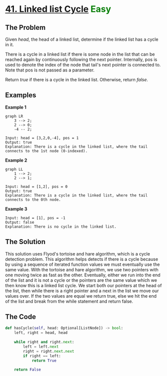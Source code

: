 # [41. Linked list Cycle](https://leetcode.com/problems/linked-list-cycle/) <span style="color:green">Easy</span>

## **The Problem**
Given *head*, the head of a linked list, determine if the linked list has a cycle in it.

There is a cycle in a linked list if there is some node in the list that can be reached again by continuously following the next pointer. Internally, pos is used to denote the index of the node that tail's next pointer is connected to. Note that pos is not passed as a parameter.

Return *true* if there is a cycle in the linked list. Otherwise, return *false*.

## **Examples**
**Example 1**
```mermaid
graph LR
    3 --> 2;
    2 --> 0;
    -4 -- 2;
```
```
Input: head = [3,2,0,-4], pos = 1
Output: true
Explanation: There is a cycle in the linked list, where the tail connects to the 1st node (0-indexed).
```
**Example 2**
```mermaid
graph LL
    1 --> 2;
    2 --> 1;
```
```
Input: head = [1,2], pos = 0
Output: true
Explanation: There is a cycle in the linked list, where the tail connects to the 0th node.
```
**Example 3**
```
Input: head = [1], pos = -1
Output: false
Explanation: There is no cycle in the linked list.
```

## **The Solution**
This solution uses Flyod's tortoise and hare algorithm, which is a cycle detection problem. This algorithm helps detects if there is a cycle because by using a sequence of iterated function values we must eventually use the same value. With the tortoise and hare algorithm, we use two pointers with one moving twice as fast as the other. Eventually, either we run into the end of the list and it is not a cycle or the pointers are the same value which we then know this is a linked list cycle.
We start both our pointers at the head of the list, then while there is a right pointer and a next in the list we move our values over. If the two values are equal we return true, else we hit the end of the list and break from the while statement and return false.

## **The Code**

```python
def hasCycle(self, head: Optional[ListNode]) -> bool:
    left, right = head, head
    
    while right and right.next:
        left = left.next
        right = right.next.next
        if right == left:
            return True
        
    return False
```